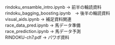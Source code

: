 rindoku_ensamble_intro.ipynb -> 前半の輪読資料  
rindoku_bagging_boosting.ipynb　-> 後半の輪読資料  
visual_aids.ipynb -> 補足資料関連  
race_data_pred.ipynb -> 馬データ準備  
race_prediction.ipynb -> 馬データ予測  
RINDOKU-ch7.pdf -> パワポ資料  
